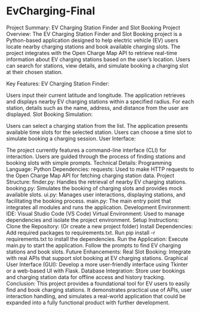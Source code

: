 # EvCharging-Final
Project Summary: EV Charging Station Finder and Slot Booking
Project Overview:
The EV Charging Station Finder and Slot Booking project is a Python-based application designed to help electric vehicle (EV) users locate nearby charging stations and book available charging slots. The project integrates with the Open Charge Map API to retrieve real-time information about EV charging stations based on the user’s location. Users can search for stations, view details, and simulate booking a charging slot at their chosen station.

Key Features:
EV Charging Station Finder:

Users input their current latitude and longitude.
The application retrieves and displays nearby EV charging stations within a specified radius.
For each station, details such as the name, address, and distance from the user are displayed.
Slot Booking Simulation:

Users can select a charging station from the list.
The application presents available time slots for the selected station.
Users can choose a time slot to simulate booking a charging session.
User Interface:

The project currently features a command-line interface (CLI) for interaction.
Users are guided through the process of finding stations and booking slots with simple prompts.
Technical Details:
Programming Language: Python
Dependencies:
requests: Used to make HTTP requests to the Open Charge Map API for fetching charging station data.
Project Structure:
finder.py: Handles the retrieval of nearby EV charging stations.
booking.py: Simulates the booking of charging slots and provides mock available slots.
ui.py: Manages user interactions, displaying stations, and facilitating the booking process.
main.py: The main entry point that integrates all modules and runs the application.
Development Environment:
IDE: Visual Studio Code (VS Code)
Virtual Environment: Used to manage dependencies and isolate the project environment.
Setup Instructions:
Clone the Repository: (Or create a new project folder)
Install Dependencies:
Add required packages to requirements.txt.
Run pip install -r requirements.txt to install the dependencies.
Run the Application:
Execute main.py to start the application.
Follow the prompts to find EV charging stations and book slots.
Future Enhancements:
Real Slot Booking: Integrate with real APIs that support slot booking at EV charging stations.
Graphical User Interface (GUI): Develop a more user-friendly interface using Tkinter or a web-based UI with Flask.
Database Integration: Store user bookings and charging station data for offline access and history tracking.
Conclusion:
This project provides a foundational tool for EV users to easily find and book charging stations. It demonstrates practical use of APIs, user interaction handling, and simulates a real-world application that could be expanded into a fully functional product with further development.

